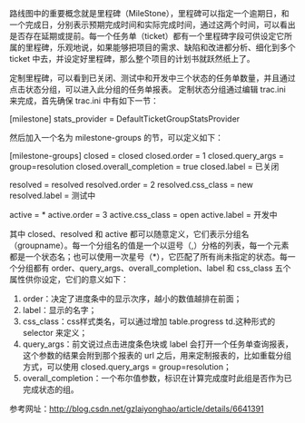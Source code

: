 路线图中的重要概念就是里程碑（MileStone），里程碑可以指定一个逾期日，和一个完成日，分别表示预期完成时间和实际完成时间，通过这两个时间，可以看出是否存在延期或提前。每一个任务单（ticket）都有一个里程碑字段可供设定它所属的里程碑，乐观地说，如果能够把项目的需求、缺陷和改进都分析、细化到多个 ticket 中去，并设定好里程碑，那么整个项目的计划书就跃然纸上了。

定制里程碑，可以看到已关闭、测试中和开发中三个状态的任务单数量，并且通过点击状态分组，可以进入此分组的任务单报表。
定制状态分组通过编辑 trac.ini 来完成，首先确保 trac.ini 中有如下一节：

[milestone]
stats_provider = DefaultTicketGroupStatsProvider

然后加入一个名为 milestone-groups 的节，可以定义如下：

[milestone-groups]
closed = closed
closed.order = 1
closed.query_args = group=resolution
closed.overall_completion = true
closed.label = 已关闭
                            
resolved = resolved
resolved.order = 2
resolved.css_class = new
resolved.label = 测试中

active = *
active.order = 3
active.css_class = open
active.label = 开发中

其中 closed、resolved 和 active 都可以随意定义，它们表示分组名（groupname）。每一个分组名的值是一个以逗号（,）分格的列表，每一个元素都是一个状态名；也可以使用一次星号（*），它匹配了所有尚未指定的状态。每一个分组都有 order、query_args、overall_completion、label 和 css_class 五个属性供你设定，它们的意义如下：
1. order：决定了进度条中的显示次序，越小的数值越排在前面；
2. label：显示的名字；
3. css_class：css样式类名，可以通过增加 table.progress td.<class>这种形式的 selector 来定义；
4. query_args：前文说过点击进度条色块或 label 会打开一个任务单查询报表，这个参数的结果会附到那个报表的 url 之后，用来定制报表的，比如重载分组方式，可以使用 closed.query_args = group=resolution；
5. overall_completion：一个布尔值参数，标识在计算完成度时此组是否作为已完成状态的组。

参考网址：http://blog.csdn.net/gzlaiyonghao/article/details/6641391
